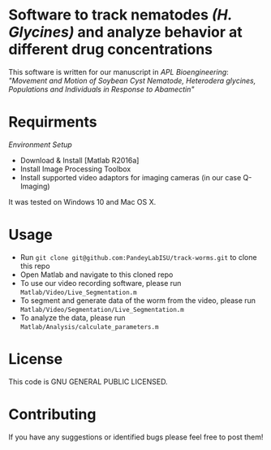 # Software to track nematodes *(H. Glycines)* and analyze behavior at different drug concentrations

This software is written for our manuscript in *APL Bioengineering*:
*"Movement and Motion of Soybean Cyst Nematode, Heterodera glycines,
Populations and Individuals in Response to Abamectin"*

Requirments
===========

*Environment Setup*

-   Download & Install [Matlab R2016a]
-   Install Image Processing Toolbox
-   Install supported video adaptors for imaging cameras (in our case Q-Imaging)

It was tested on Windows 10 and Mac OS X.

Usage
=====

- Run `git clone git@github.com:PandeyLabISU/track-worms.git` to clone this repo
- Open Matlab and navigate to this cloned repo
- To use our video recording software, please run `Matlab/Video/Live_Segmentation.m`
- To segment and generate data of the worm from the video, please run `Matlab/Video/Segmentation/Live_Segmentation.m`
- To analyze the data, please run `Matlab/Analysis/calculate_parameters.m`


License
=======

This code is GNU GENERAL PUBLIC LICENSED.


Contributing
============

If you have any suggestions or identified bugs please feel free to post
them!

  [Matlab]: https://www.mathworks.com/downloads/
  [meanthresh]: https://www.mathworks.com/matlabcentral/fileexchange/41787-meanthresh-local-image-thresholding?focused=3783566&tab=function 
